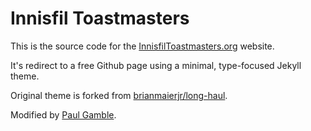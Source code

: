 # Innisfil Toastmasters

This is the source code for the [InnisfilToastmasters.org](InnisfilToastmasters.org) website.

It's redirect to a free Github page using a minimal, type-focused Jekyll theme.

Original theme is forked from [brianmaierjr/long-haul](https://github.com/brianmaierjr/long-haul).

Modified by [Paul Gamble](https://github.com/paulywill).
